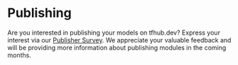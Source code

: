 # Publishing

Are you interested in publishing your models on tfhub.dev? Express your interest
via our
[Publisher Survey](https://services.google.com/fb/forms/tensorflowhubpublishersurvey/).
We appreciate your valuable feedback and will be providing more information
about publishing modules in the coming months.
